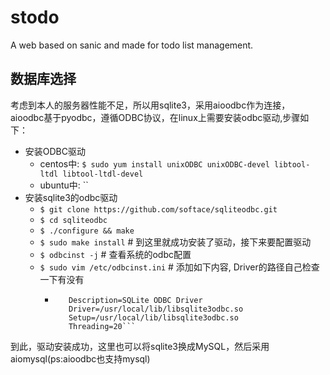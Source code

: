 # stodo
A web based on sanic and made for todo list management.


## 数据库选择

考虑到本人的服务器性能不足，所以用sqlite3，采用aioodbc作为连接，
aioodbc基于pyodbc，遵循ODBC协议，在linux上需要安装odbc驱动,步骤如下：
- 安装ODBC驱动
    - centos中: `$ sudo yum install unixODBC unixODBC-devel libtool-ltdl libtool-ltdl-devel`
    - ubuntu中: ``
- 安装sqlite3的odbc驱动
    - `$ git clone https://github.com/softace/sqliteodbc.git`
    - `$ cd sqliteodbc`
    - `$ ./configure && make`
    - `$ sudo make install`    # 到这里就成功安装了驱动，接下来要配置驱动
    - `$ odbcinst -j`          # 查看系统的odbc配置
    - `$ sudo vim /etc/odbcinst.ini`  # 添加如下内容, Driver的路径自己检查一下有没有
        - ```[SQLite]  
		     Description=SQLite ODBC Driver  
		     Driver=/usr/local/lib/libsqlite3odbc.so 
		     Setup=/usr/local/lib/libsqlite3odbc.so
		     Threading=20```

到此，驱动安装成功，这里也可以将sqlite3换成MySQL，然后采用aiomysql(ps:aioodbc也支持mysql)
